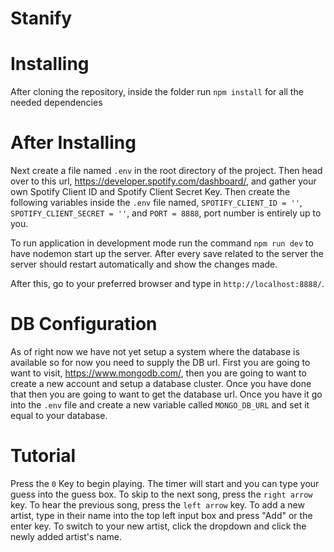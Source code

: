 # Stanify

# Installing
After cloning the repository, inside the folder run `npm install` for all the needed dependencies

# After Installing
Next create a file named `.env` in the root directory of the project. Then head over to this url, https://developer.spotify.com/dashboard/, and gather your own Spotify Client ID and Spotify Client Secret Key. Then create the following variables inside the `.env` file named, `SPOTIFY_CLIENT_ID = ''`, `SPOTIFY_CLIENT_SECRET = ''`, and `PORT = 8888`, port number is entirely up to you.

To run application in development mode run the command `npm run dev` to have nodemon start up the server. After every save related to the server the server should restart automatically and show the changes made.

After this, go to your preferred browser and type in `http://localhost:8888/`.

# DB Configuration
As of right now we have not yet setup a system where the database is available so for now you need to supply the DB url. First you are going to want to visit, https://www.mongodb.com/, then you are going to want to create a new account and setup a database cluster. Once you have done that then you are going to want to get the database url. Once you have it go into the `.env` file and create a new variable called `MONGO_DB_URL` and set it equal to your database.

# Tutorial
Press the `0` Key to begin playing. The timer will start and you can type your guess into the guess box. To skip to the next song, press the `right arrow` key. To hear the previous song, press the `left arrow` key. To add a new artist, type in their name into the top left input box and press "Add" or the enter key. To switch to your new artist, click the dropdown and click the newly added artist's name.
